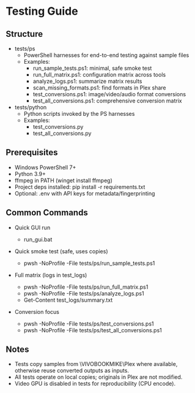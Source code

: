 # Testing Guide

## Structure

- tests/ps
  - PowerShell harnesses for end-to-end testing against sample files
  - Examples:
    - run_sample_tests.ps1: minimal, safe smoke test
    - run_full_matrix.ps1: configuration matrix across tools
    - analyze_logs.ps1: summarize matrix results
    - scan_missing_formats.ps1: find formats in Plex share
    - test_conversions.ps1: image/video/audio format conversions
    - test_all_conversions.ps1: comprehensive conversion matrix
- tests/python
  - Python scripts invoked by the PS harnesses
  - Examples:
    - test_conversions.py
    - test_all_conversions.py

## Prerequisites

- Windows PowerShell 7+
- Python 3.9+
- ffmpeg in PATH (winget install ffmpeg)
- Project deps installed: pip install -r requirements.txt
- Optional: .env with API keys for metadata/fingerprinting

## Common Commands

- Quick GUI run
  - run_gui.bat

- Quick smoke test (safe, uses copies)
  - pwsh -NoProfile -File tests/ps/run_sample_tests.ps1

- Full matrix (logs in test_logs)
  - pwsh -NoProfile -File tests/ps/run_full_matrix.ps1
  - pwsh -NoProfile -File tests/ps/analyze_logs.ps1
  - Get-Content test_logs/summary.txt

- Conversion focus
  - pwsh -NoProfile -File tests/ps/test_conversions.ps1
  - pwsh -NoProfile -File tests/ps/test_all_conversions.ps1

## Notes

- Tests copy samples from \\VIVOBOOKMIKE\Plex where available, otherwise reuse converted outputs as inputs.
- All tests operate on local copies; originals in Plex are not modified.
- Video GPU is disabled in tests for reproducibility (CPU encode).
